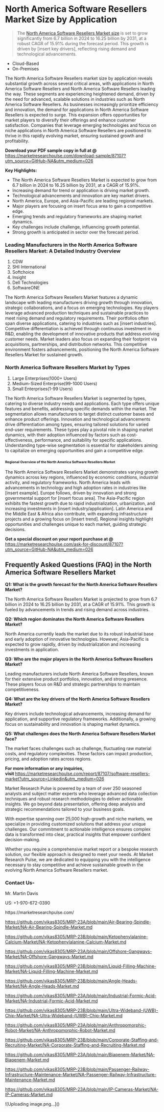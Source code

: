 
<h1>North America Software Resellers Market&nbsp;Size by Application</h1><blockquote><p>The <a href="https://marketresearchpulse.com/download-sample/87107?utm_source=GitHub-NA&amp;utm_medium=026">North America Software Resellers Market size</a> is set to grow significantly from 6.7 billion in 2024 to 16.25 billion by 2031, at a robust CAGR of 15.91% during the forecast period. This growth is driven by [insert key drivers], reflecting rising demand and technological advancements.</p></blockquote><ul><li>Cloud-Based <li> On-Premises</li></ul><p>The North America Software Resellers market size by application reveals substantial growth across several critical areas, with applications in North America Software Resellers and North America Software Resellers leading the way. These segments are experiencing heightened demand, driven by the need for advanced, scalable solutions in industries such as North America Software Resellers. As businesses increasingly prioritize efficiency and innovation, the demand for applications in North America Software Resellers is expected to surge. This expansion offers opportunities for market players to diversify their offerings and enhance customer satisfaction. Companies that leverage emerging technologies and focus on niche applications in North America Software Resellers are positioned to thrive in this rapidly evolving market, ensuring sustained growth and profitability.</p><p><strong>Download your PDF sample copy in full at @ </strong><a href="https://marketresearchpulse.com/download-sample/87107?utm_source=GitHub-NA&amp;utm_medium=026">https://marketresearchpulse.com/download-sample/87107?utm_source=GitHub-NA&amp;utm_medium=026</a></p><p><strong>Key Highlights: </strong></p><ul><li>The North America Software Resellers Market is expected to grow from 6.7 billion in 2024 to 16.25 billion by 2031, at a CAGR of 15.91%.</li><li>Increasing demand for trend or application is driving market growth.</li><li>Technological advancements and innovation are key market drivers.</li><li>North America, Europe, and Asia-Pacific are leading regional markets.</li><li>Major players are focusing on insert focus area to gain a competitive edge.</li><li>Emerging trends and regulatory frameworks are shaping market dynamics.</li><li>Key challenges include challenge, influencing growth potential.</li><li>Strong growth is anticipated in sector over the forecast period.</li></ul><h3>Leading Manufacturers in the North America Software Resellers Market: A Detailed Industry Overview</h3><ol><li>CDW</li><li>SHI International</li><li>Softchoice</li><li>Insight</li><li>Dell Technologies</li><li>SoftwareONE</li></ol><div class="flex max-w-full flex-col flex-grow"><div class="min-h-8 text-message flex w-full flex-col items-end gap-2 whitespace-normal break-words [.text-message+&amp;]:mt-5" dir="auto" data-message-author-role="assistant" data-message-id="fd8432e4-4910-450d-b182-61b7bfb0a01f" data-message-model-slug="gpt-4o"><div class="flex w-full flex-col gap-1 empty:hidden first:pt-[3px]"><div class="markdown prose w-full break-words dark:prose-invert light"><p>The North America Software Resellers Market features a dynamic landscape with leading manufacturers driving growth through innovation, strategic collaborations, and a focus on emerging technologies. Key players leverage advanced production techniques and sustainable practices to meet rising demand and regulatory requirements. Their portfolios often span diverse applications, catering to industries such as [insert industries]. Competitive differentiation is achieved through continuous investment in R&amp;D, enabling the development of innovative products that address evolving customer needs. Market leaders also focus on expanding their footprint via acquisitions, partnerships, and distribution networks. This competitive environment fosters advancements, positioning the North America Software Resellers Market for sustained growth.</p></div></div></div></div><h3>North America Software Resellers Market by Types</h3><ol><li>Large Enterprises(1000+ Users) <li> Medium-Sized Enterprise(99-1000 Users) <li> Small Enterprises(1-99 Users)</li></ol><div class="flex max-w-full flex-col flex-grow"><div class="min-h-8 text-message flex w-full flex-col items-end gap-2 whitespace-normal break-words [.text-message+&amp;]:mt-5" dir="auto" data-message-author-role="assistant" data-message-id="084470be-0bb7-4664-bddf-5156b4f41249" data-message-model-slug="gpt-4o-mini"><div class="flex w-full flex-col gap-1 empty:hidden first:pt-[3px]"><div class="markdown prose w-full break-words dark:prose-invert light"><p>The North America Software Resellers Market is segmented by types, catering to diverse industry needs and applications. Each type offers unique features and benefits, addressing specific demands within the market. The segmentation allows manufacturers to target distinct customer bases and enhance product offerings. Innovation and technological advancements drive differentiation among types, ensuring tailored solutions for varied end-user requirements. These types play a pivotal role in shaping market dynamics, with their adoption influenced by factors such as cost-effectiveness, performance, and suitability for specific applications. Understanding type-wise segmentation is essential for stakeholders aiming to capitalize on emerging opportunities and gain a competitive edge.</p></div></div></div></div><h3><span style="font-size: 11px;">Regional Overview of the North America Software Resellers Market</span></h3><div class="flex max-w-full flex-col flex-grow"><div class="min-h-8 text-message flex w-full flex-col items-end gap-2 whitespace-normal break-words [.text-message+&amp;]:mt-5" dir="auto" data-message-author-role="assistant" data-message-id="e9038762-ce64-4e30-91c9-9bd413514231" data-message-model-slug="gpt-4o-mini"><div class="flex w-full flex-col gap-1 empty:hidden first:pt-[3px]"><div class="markdown prose w-full break-words dark:prose-invert light"><p>The North America Software Resellers Market demonstrates varying growth dynamics across key regions, influenced by economic conditions, industrial activity, and regulatory frameworks. North America leads with advancements in technology and high adoption rates in industries like [insert example]. Europe follows, driven by innovation and strong governmental support for [insert focus area]. The Asia-Pacific region exhibits the fastest growth due to rapid industrialization, urbanization, and increasing investments in [insert industry/application]. Latin America and the Middle East &amp; Africa also contribute, with expanding infrastructure projects and a growing focus on [insert trend]. Regional insights highlight opportunities and challenges unique to each market, guiding strategic decisions.</p></div></div></div></div><p><strong>Get a special discount on your report purchase at @ </strong><a href="https://marketresearchpulse.com/ask-for-discount/87107?utm_source=GitHub-NA&amp;utm_medium=026">https://marketresearchpulse.com/ask-for-discount/87107?utm_source=GitHub-NA&amp;utm_medium=026</a></p><h2>Frequently Asked Questions (FAQ) in the North America Software Resellers Market</h2><p><strong>Q1: What is the growth forecast for the North America Software Resellers Market?</strong></p><p>The North America Software Resellers Market is projected to grow from 6.7 billion in 2024 to 16.25 billion by 2031, at a CAGR of 15.91%. This growth is fueled by advancements in trends and rising demand across industries.</p><p><strong>Q2: Which region dominates the North America Software Resellers Market?</strong></p><p>North America currently leads the market due to its robust industrial base and early adoption of innovative technologies. However, Asia-Pacific is expected to grow rapidly, driven by industrialization and increasing investments in application.</p><p><strong>Q3: Who are the major players in the North America Software Resellers Market?</strong></p><p>Leading manufacturers include North America Software Resellers, known for their extensive product portfolios, innovation, and strong presence. These players focus on R&amp;D and strategic partnerships to maintain competitiveness.</p><p><strong>Q4: What are the key drivers of the North America Software Resellers Market?</strong></p><p>Key drivers include technological advancements, increasing demand for application, and supportive regulatory frameworks. Additionally, a growing focus on sustainability and innovation is shaping market dynamics.</p><p><strong>Q5: What challenges does the North America Software Resellers Market face?</strong></p><p>The market faces challenges such as challenge, fluctuating raw material costs, and regulatory complexities. These factors can impact production, pricing, and adoption rates across regions.</p><p><strong>For more information or any inquiries, visit&nbsp;</strong><a href="https://marketresearchpulse.com/report/87107/software-resellers-market?utm_source=Linkedin&utm_medium=026">https://marketresearchpulse.com/report/87107/software-resellers-market?utm_source=Linkedin&utm_medium=026</a></p><p>Market Research Pulse is powered by a team of over 250 seasoned analysts and subject matter experts who leverage advanced data collection techniques and robust research methodologies to deliver actionable insights. We go beyond data presentation, offering deep analysis and strategic recommendations tailored to your business goals.</p><p>With expertise spanning over 25,000 high-growth and niche markets, we specialize in providing customized solutions that address your unique challenges. Our commitment to actionable intelligence ensures complex data is transformed into clear, practical insights that empower confident decision-making.</p><p>Whether you require a comprehensive market report or a bespoke research solution, our flexible approach is designed to meet your needs. At Market Research Pulse, we are dedicated to equipping you with the intelligence necessary to stay competitive and achieve sustainable growth in the evolving North America Software Resellers market.</p><h3><strong>Contact Us-</strong></h3><p>Mr. Martin Davis</p><p>US: +1-970-672-0390</p><p>https://marketresearchpulse.com/</p><p><a href="https://github.com/vikas8305/MRP-23A/blob/main/Air-Bearing-Spindle-Market/NA-Air-Bearing-Spindle-Market.md">https://github.com/vikas8305/MRP-23A/blob/main/Air-Bearing-Spindle-Market/NA-Air-Bearing-Spindle-Market.md</a></p><p><a href="https://github.com/vikas8305/MRP-23B/blob/main/Ketophenylalanine-Calcium-Market/NA-Ketophenylalanine-Calcium-Market.md">https://github.com/vikas8305/MRP-23B/blob/main/Ketophenylalanine-Calcium-Market/NA-Ketophenylalanine-Calcium-Market.md</a></p><p><a href="https://github.com/vikas8305/MRP-23A/blob/main/Offshore-Gangways-Market/NA-Offshore-Gangways-Market.md">https://github.com/vikas8305/MRP-23A/blob/main/Offshore-Gangways-Market/NA-Offshore-Gangways-Market.md</a></p><p><a href="https://github.com/vikas8305/MRP-23B/blob/main/Liquid-Filling-Machine-Market/NA-Liquid-Filling-Machine-Market.md">https://github.com/vikas8305/MRP-23B/blob/main/Liquid-Filling-Machine-Market/NA-Liquid-Filling-Machine-Market.md</a></p><p><a href="https://github.com/vikas8305/MRP-23B/blob/main/Angle-Heads-Market/NA-Angle-Heads-Market.md">https://github.com/vikas8305/MRP-23B/blob/main/Angle-Heads-Market/NA-Angle-Heads-Market.md</a></p><p><a href="https://github.com/vikas8305/MRP-23A/blob/main/Industrial-Formic-Acid-Market/NA-Industrial-Formic-Acid-Market.md">https://github.com/vikas8305/MRP-23A/blob/main/Industrial-Formic-Acid-Market/NA-Industrial-Formic-Acid-Market.md</a></p><p><a href="https://github.com/vikas8305/MRP-23B/blob/main/Ultra-Wideband-(UWB)-Chip-Market/NA-Ultra-Wideband-(UWB)-Chip-Market.md">https://github.com/vikas8305/MRP-23B/blob/main/Ultra-Wideband-(UWB)-Chip-Market/NA-Ultra-Wideband-(UWB)-Chip-Market.md</a></p><p><a href="https://github.com/vikas8305/MRP-23A/blob/main/Anthropomorphic-Robot-Market/NA-Anthropomorphic-Robot-Market.md">https://github.com/vikas8305/MRP-23A/blob/main/Anthropomorphic-Robot-Market/NA-Anthropomorphic-Robot-Market.md</a></p><p><a href="https://github.com/vikas8305/MRP-23B/blob/main/Corporate-Staffing-and-Recruiting-Market/NA-Corporate-Staffing-and-Recruiting-Market.md">https://github.com/vikas8305/MRP-23B/blob/main/Corporate-Staffing-and-Recruiting-Market/NA-Corporate-Staffing-and-Recruiting-Market.md</a></p><p><a href="https://github.com/vikas8305/MRP-23A/blob/main/Biapenem-Market/NA-Biapenem-Market.md">https://github.com/vikas8305/MRP-23A/blob/main/Biapenem-Market/NA-Biapenem-Market.md</a></p><p><a href="https://github.com/vikas8305/MRP-23B/blob/main/Passenger-Railway-Infrastructure-Maintenance-Market/NA-Passenger-Railway-Infrastructure-Maintenance-Market.md">https://github.com/vikas8305/MRP-23B/blob/main/Passenger-Railway-Infrastructure-Maintenance-Market/NA-Passenger-Railway-Infrastructure-Maintenance-Market.md</a></p><p><a href="https://github.com/vikas8305/MRP-23A/blob/main/IP-Cameras-Market/NA-IP-Cameras-Market.md">https://github.com/vikas8305/MRP-23A/blob/main/IP-Cameras-Market/NA-IP-Cameras-Market.md</a></p>
![Uploading image.png…]()
